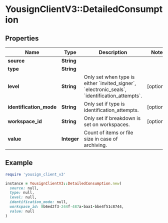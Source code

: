 # YousignClientV3::DetailedConsumption

## Properties

| Name | Type | Description | Notes |
| ---- | ---- | ----------- | ----- |
| **source** | **String** |  |  |
| **type** | **String** |  |  |
| **level** | **String** | Only set when type is either &#x60;invited_signer&#x60;, &#x60;electronic_seals&#x60;, &#x60;identification_attempts&#x60;.  | [optional] |
| **identification_mode** | **String** | Only set if type is identification_attempts. | [optional] |
| **workspace_id** | **String** | Only set if breakdown is set on workspaces. | [optional] |
| **value** | **Integer** | Count of items or file size in case of archiving. |  |

## Example

```ruby
require 'yousign_client_v3'

instance = YousignClientV3::DetailedConsumption.new(
  source: null,
  type: null,
  level: null,
  identification_mode: null,
  workspace_id: 8b6ed2f3-244f-487a-baa1-bbe4f51c8744,
  value: null
)
```

